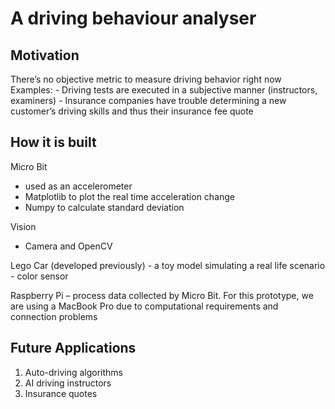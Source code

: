 # A driving behaviour analyser

## Motivation
There’s no objective metric to measure driving behavior right now
Examples: 
    - Driving tests are executed in a subjective manner (instructors, examiners)
    - Insurance companies have trouble determining a new customer’s     driving skills and thus their insurance fee quote

## How it is built
Micro Bit  
   - used as an accelerometer
   - Matplotlib to plot the real time acceleration change
   - Numpy to calculate standard deviation
   
Vision
   - Camera and OpenCV
   
Lego Car (developed previously)
    - a toy model simulating a real life scenario    
    - color sensor
    
Raspberry Pi 
– process data collected by Micro Bit. For this prototype, we are using a MacBook Pro due to computational requirements and connection problems

## Future Applications
1. Auto-driving algorithms
2. AI driving instructors
3. Insurance quotes
